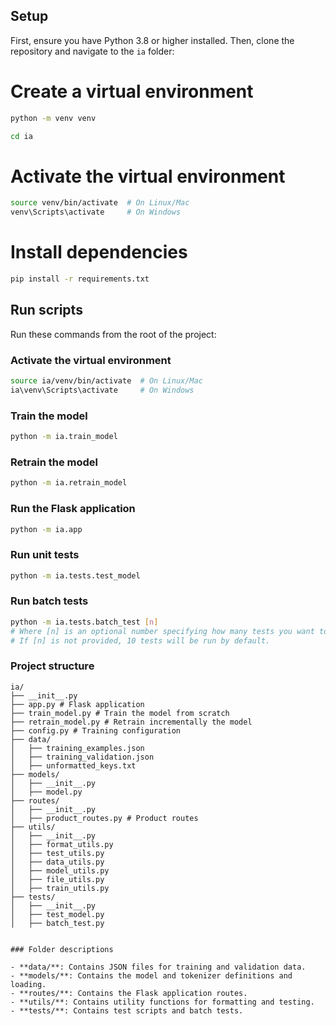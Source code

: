 ## Setup

First, ensure you have Python 3.8 or higher installed. Then, clone the repository and navigate to the `ia` folder:

# Create a virtual environment

```sh
python -m venv venv
```

```sh
cd ia
```

# Activate the virtual environment

```sh
source venv/bin/activate  # On Linux/Mac
venv\Scripts\activate     # On Windows
```

# Install dependencies

```sh
pip install -r requirements.txt
```

## Run scripts

Run these commands from the root of the project:

### Activate the virtual environment

```sh
source ia/venv/bin/activate  # On Linux/Mac
ia\venv\Scripts\activate     # On Windows
```

### Train the model

```sh
python -m ia.train_model
```

### Retrain the model

```sh
python -m ia.retrain_model
```

### Run the Flask application

```sh
python -m ia.app
```

### Run unit tests

```sh
python -m ia.tests.test_model
```

### Run batch tests

```sh
python -m ia.tests.batch_test [n]
# Where [n] is an optional number specifying how many tests you want to run.
# If [n] is not provided, 10 tests will be run by default.
```

### Project structure

```
ia/
├── __init__.py
├── app.py # Flask application
├── train_model.py # Train the model from scratch
├── retrain_model.py # Retrain incrementally the model
├── config.py # Training configuration
├── data/
│   ├── training_examples.json
│   ├── training_validation.json
│   ├── unformatted_keys.txt
├── models/
│   ├── __init__.py
│   ├── model.py
├── routes/
│   ├── __init__.py
│   ├── product_routes.py # Product routes
├── utils/
│   ├── __init__.py
│   ├── format_utils.py
│   ├── test_utils.py
│   ├── data_utils.py
│   ├── model_utils.py
│   ├── file_utils.py
│   ├── train_utils.py
├── tests/
│   ├── __init__.py
│   ├── test_model.py
│   ├── batch_test.py


### Folder descriptions

- **data/**: Contains JSON files for training and validation data.
- **models/**: Contains the model and tokenizer definitions and loading.
- **routes/**: Contains the Flask application routes.
- **utils/**: Contains utility functions for formatting and testing.
- **tests/**: Contains test scripts and batch tests.
```
